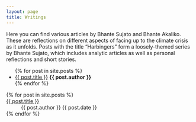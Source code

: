 ```yaml
---
layout: page
title: Writings
---
```


<p>Here you can find various articles by Bhante Sujato and Bhante Akaliko. These are reflections on different aspects of facing up to the climate crisis as it unfolds. Posts with the title “Harbingers” form a loosely-themed series by Bhante Sujato, which includes analytic articles as well as personal reflections and short stories.</p>
  
<ul class="post-list">
  {% for post in site.posts %}
    <li>
      <a href="{{ post.url }}">{{ post.title }}</a>
      <b>{{ post.author }}</b>
    </li>
  {% endfor %}
</ul>

 <dl class="post-list">
    {% for post in site.posts %}
  <dt><a href="{{ post.url }}">{{ post.title }}</a></dt>
  <dd>
    <span class="author">{{ post.author }}</span>
    <span class="date">{{ post.date }}</span>
        <span class="blurb"{{ post.blurb }}></span>
  </dd>
    {% endfor %}
</dl> 

